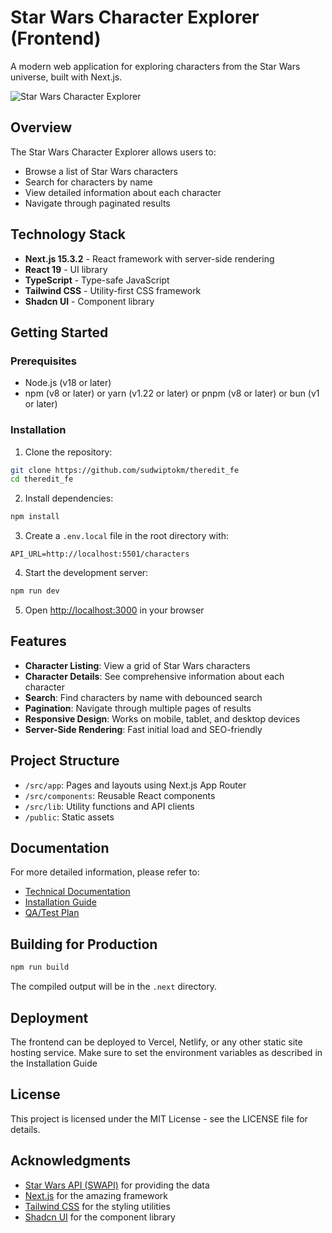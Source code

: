 # Star Wars Character Explorer (Frontend)

A modern web application for exploring characters from the Star Wars universe, built with Next.js.

![Star Wars Character Explorer](https://i.ibb.co.com/Wvw3F0Xh/Capture-2025-05-09-063032.png)

## Overview

The Star Wars Character Explorer allows users to:
- Browse a list of Star Wars characters
- Search for characters by name
- View detailed information about each character
- Navigate through paginated results

## Technology Stack

- **Next.js 15.3.2** - React framework with server-side rendering
- **React 19** - UI library
- **TypeScript** - Type-safe JavaScript
- **Tailwind CSS** - Utility-first CSS framework
- **Shadcn UI** - Component library

## Getting Started

### Prerequisites

- Node.js (v18 or later)
- npm (v8 or later) or yarn (v1.22 or later) or pnpm (v8 or later) or bun (v1 or later)

### Installation

1. Clone the repository:
```bash
git clone https://github.com/sudwiptokm/theredit_fe
cd theredit_fe
```

2. Install dependencies:
```bash
npm install
```

3. Create a `.env.local` file in the root directory with:
```
API_URL=http://localhost:5501/characters
```

4. Start the development server:
```bash
npm run dev
```

5. Open [http://localhost:3000](http://localhost:3000) in your browser

## Features

- **Character Listing**: View a grid of Star Wars characters
- **Character Details**: See comprehensive information about each character
- **Search**: Find characters by name with debounced search
- **Pagination**: Navigate through multiple pages of results
- **Responsive Design**: Works on mobile, tablet, and desktop devices
- **Server-Side Rendering**: Fast initial load and SEO-friendly

## Project Structure

- `/src/app`: Pages and layouts using Next.js App Router
- `/src/components`: Reusable React components
- `/src/lib`: Utility functions and API clients
- `/public`: Static assets

## Documentation

For more detailed information, please refer to:

- [Technical Documentation](./docs/TechnicalDocumentation.md)
- [Installation Guide](./docs/InstallationGuide.md)
- [QA/Test Plan](./docs/QA_TestPlan.md)

## Building for Production

```bash
npm run build
```

The compiled output will be in the `.next` directory.

## Deployment

The frontend can be deployed to Vercel, Netlify, or any other static site hosting service. Make sure to set the environment variables as described in the Installation Guide

## License

This project is licensed under the MIT License - see the LICENSE file for details.

## Acknowledgments

- [Star Wars API (SWAPI)](https://swapi.py4e.com/) for providing the data
- [Next.js](https://nextjs.org/) for the amazing framework
- [Tailwind CSS](https://tailwindcss.com/) for the styling utilities
- [Shadcn UI](https://ui.shadcn.com/) for the component library
